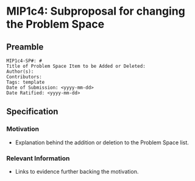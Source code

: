 # MIP1c4: Subproposal for changing the Problem Space

## Preamble
```
MIP1c4-SP#: # 
Title of Problem Space Item to be Added or Deleted:
Author(s):
Contributors:
Tags: template
Date of Submission: <yyyy-mm-dd>
Date Ratified: <yyyy-mm-dd>
```
## Specification
    
### Motivation
- Explanation behind the addition or deletion to the Problem Space list. 

### Relevant Information
-  Links to evidence further backing the motivation.

